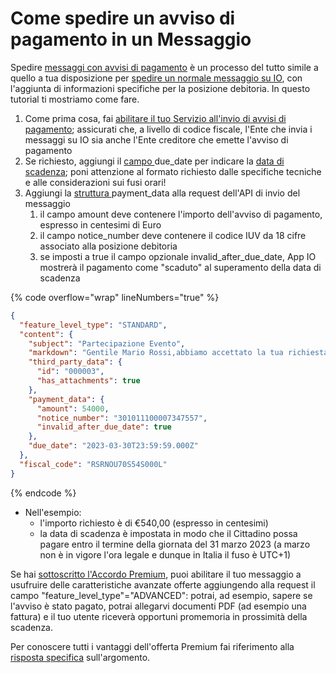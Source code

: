 # Come spedire un avviso di pagamento in un Messaggio

Spedire [messaggi con avvisi di pagamento](https://docs.pagopa.it/manuale-servizi/che-cosa-puo-fare-un-servizio-su-io/inviare-messaggi/messaggi-che-veicolano-un-pagamento) è un processo del tutto simile a quello a tua disposizione per [spedire un normale messaggio su IO](https://docs.pagopa.it/kb-enti-messaggi/tutorial-e-casi-duso/indice-dei-tutorial-e-dei-casi-duso/come-spedire-un-messaggio-io), con l'aggiunta di informazioni specifiche per la posizione debitoria. In questo tutorial ti mostriamo come fare.

1. Come prima cosa, fai [abilitare il tuo Servizio all'invio di avvisi di pagamento](https://docs.pagopa.it/io-guida-tecnica/abilitazioni/test-invio-avvisi-pagopa); assicurati che, a livello di codice fiscale, l'Ente che invia i messaggi su IO sia anche l'Ente creditore che emette l'avviso di pagamento
2. Se richiesto, aggiungi il [campo ](https://docs.pagopa.it/io-guida-tecnica/api/api-messaggi/submit-a-message-passing-the-user-fiscal\_code-in-the-request-body#due\_date)due\_date per indicare la [data di scadenza](https://docs.pagopa.it/manuale-servizi/comunicare-un-servizio/scadenze-importanti); poni attenzione al formato richiesto dalle specifiche tecniche e alle considerazioni sui fusi orari!
3. Aggiungi la [struttura ](https://docs.pagopa.it/io-guida-tecnica/api/api-messaggi/submit-a-message-passing-the-user-fiscal\_code-in-the-request-body#payment\_data)payment\_data alla request dell'API di invio del messaggio
   1. il campo amount deve contenere l'importo dell'avviso di pagamento, espresso in centesimi di Euro
   2. il campo notice\_number deve contenere il codice IUV da 18 cifre associato alla posizione debitoria
   3. se imposti a true il campo opzionale invalid\_after\_due\_date, App IO mostrerà il pagamento come "scaduto" al superamento della data di scadenza

{% code overflow="wrap" lineNumbers="true" %}
```json
{
  "feature_level_type": "STANDARD",
  "content": {
    "subject": "Partecipazione Evento",
    "markdown": "Gentile Mario Rossi,abbiamo accettato la tua richiesta di partecipazione all'evento e ti inviamo in allegato la fattura per il pagamento della tua quota (ricorda di saldarla entro il 31 marzo 2023) e la brochure con tutte le informazioni utili.A Ti aspettiamo!L'Amministrazione Comunale di Ipazia.",
    "third_party_data": {
      "id": "000003",
      "has_attachments": true
    },
    "payment_data": {
      "amount": 54000,
      "notice_number": "301011100007347557",
      "invalid_after_due_date": true
    },
    "due_date": "2023-03-30T23:59:59.000Z"
  },
  "fiscal_code": "RSRNOU70S54S000L"
}
```
{% endcode %}

* Nell'esempio:
  * l'importo richiesto è di €540,00 (espresso in centesimi)
  * la data di scadenza è impostata in modo che il Cittadino possa pagare entro il termine della giornata del 31 marzo 2023 (a marzo non è in vigore l'ora legale e dunque in Italia il fuso è UTC+1)

Se hai [sottoscritto l'Accordo Premium](https://docs.pagopa.it/kb-enti-onboarding/domande-frequenti/domande-e-risposte-sullonboarding-in-io#come-posso-usufruire-del-programma-premium-di-io), puoi abilitare il tuo messaggio a usufruire delle caratteristiche avanzate offerte aggiungendo alla request il campo "feature\_level\_type"="ADVANCED": potrai, ad esempio, sapere se l'avviso è stato pagato, potrai allegarvi documenti PDF (ad esempio una fattura) e il tuo utente riceverà opportuni promemoria in prossimità della scadenza.

Per conoscere tutti i vantaggi dell'offerta Premium fai riferimento alla [risposta specifica](https://docs.pagopa.it/kb-enti-messaggi/domande-frequenti/domande-e-risposte-sui-messaggi-io#che-vantaggi-avranno-i-miei-messaggi-se-aderisco-a-io-premium) sull'argomento.
